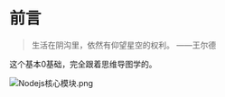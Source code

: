 # 前言

> 生活在阴沟里，依然有仰望星空的权利。 ——王尔德



这个基本0基础，完全跟着思维导图学的。

![Nodejs核心模块.png](https://i.loli.net/2020/04/25/AznNqVE6avrZeYp.png)